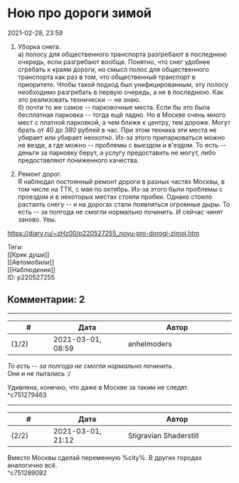 Ною про дороги зимой
====================

  
2021-02-28, 23:59  
 1. Уборка снега.   
 а) полосу для общественного транспорта разгребают в последнюю очередь, если разгребают вообще. Понятно, что снег удобнее сгребать к краям дороги, но смысл полос для общественного транспорта как раз в том, что общественный транспорт в приоритете. Чтобы такой подход был унифицированным, эту полосу необходимо разгребать в первую очередь, а не в последнюю. Как это реализовать технически -- не знаю.   
 б) почти то же самое -- парковочные места. Если бы это была бесплатная парковка -- тогда ещё ладно. Но в Москве очень много мест с платной парковкой, а чем ближе к центру, тем дороже. Могут брать от 40 до 380 рублей в час. При этом техника эти места не убирает или убирает неохотно. Из-за этого припарковаться можно не везде, а где можно -- проблемы с выездом и в'ездом. То есть -- деньги за парковку берут, а услугу предоставить не могут, либо предоставляют пониженного качества.   
   
 2. Ремонт дорог.   
 Я наблюдал постоянный ремонт дороги в разных частях Москвы, в том числе на ТТК, с мая по октябрь. Из-за этого были проблемы с проездом и в некоторых местах стояли пробки. Однако стоило растаять снегу -- и на дорогах стали появляться огромные дыры. То есть -- за полгода не смогли нормально починить. И сейчас чинят заново. Увы.   
  
<https://diary.ru/~zHz00/p220527255_noyu-pro-dorogi-zimoj.htm>  
  
Теги:  
[[Крик души]]  
[[Автомобили]]  
[[Наблюдения]]  
ID: p220527255  


Комментарии: 2
--------------

  


---



|         #         |              Дата              |                     Автор                     |           ID           |
| --- | --- | --- | --- |
| (1/2) | 2021-03-01, 08:59 | anhelmoders | c751279463 |

  
  *То есть -- за полгода не смогли нормально починить .*    
 Они и не пытались :/   
   
 Удивлена, конечно, что даже в Москве за таким не следят.   
 ^c751279463

---



|         #         |              Дата              |                     Автор                     |           ID           |
| --- | --- | --- | --- |
| (2/2) | 2021-03-01, 21:12 | Stigravian Shaderstill | c751289092 |

  
 Вместо Москвы сделай переменную %city%. В других городах аналогично всё.   
 ^c751289092
